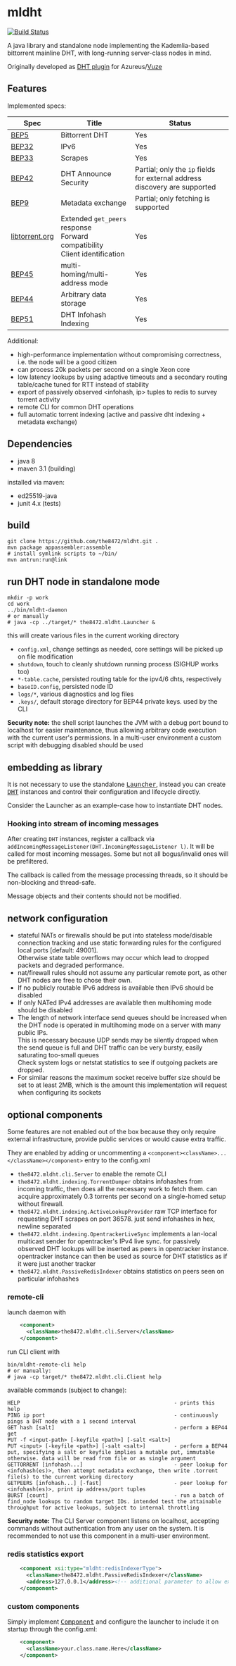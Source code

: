 # mldht

[![Build Status](https://travis-ci.org/the8472/mldht.svg?branch=master)](https://travis-ci.org/the8472/mldht)

A java library and standalone node implementing the Kademlia-based bittorrent mainline DHT, with long-running server-class nodes in mind.

Originally developed as [DHT plugin](http://azsmrc.sourceforge.net/index.php?action=plugin-mldht) for Azureus/[Vuze](http://dev.vuze.com/)

## Features

Implemented specs:

| Spec | Title | Status |
|------|-------|--------|
|[BEP5](http://bittorrent.org/beps/bep_0005.html)|Bittorrent DHT| Yes |
|[BEP32](http://bittorrent.org/beps/bep_0032.html)|IPv6| Yes |
|[BEP33](http://bittorrent.org/beps/bep_0033.html)|Scrapes| Yes |
|[BEP42](http://bittorrent.org/beps/bep_0042.html)|DHT Announce Security| Partial; only the `ip` fields for external address discovery are supported |
|[BEP9](http://bittorrent.org/beps/bep_0009.html)|Metadata exchange| Partial; only fetching is supported |
|[libtorrent.org](http://www.libtorrent.org/dht_extensions.html)| Extended `get_peers` response<br> Forward compatibility<br> Client identification|Yes|
|[BEP45](http://bittorrent.org/beps/bep_0045.html)|multi-homing/multi-address mode|Yes|
|[BEP44](http://bittorrent.org/beps/bep_0044.html)|Arbitrary data storage|Yes|
|[BEP51](http://bittorrent.org/beps/bep_0051.html)|DHT Infohash Indexing|Yes| 

Additional:

- high-performance implementation without compromising correctness, i.e. the node will be a good citizen
 - can process 20k packets per second on a single Xeon core
- low latency lookups by using adaptive timeouts and a secondary routing table/cache tuned for RTT instead of stability
- export of passively observed \<infohash, ip\> tuples to redis to survey torrent activity
- remote CLI for common DHT operations
- full automatic torrent indexing (active and passive dht indexing + metadata exchange)

## Dependencies

- java 8
- maven 3.1 (building)

installed via maven:

- ed25519-java
- junit 4.x (tests)

## build

    git clone https://github.com/the8472/mldht.git .
    mvn package appassembler:assemble
    # install symlink scripts to ~/bin/ 
    mvn antrun:run@link

## run DHT node in standalone mode

    mkdir -p work
    cd work
    ../bin/mldht-daemon
    # or manually
    # java -cp ../target/* the8472.mldht.Launcher &
    
this will create various files in the current working directory
- `config.xml`, change settings as needed, core settings will be picked up on file modification
- `shutdown`, touch to cleanly shutdown running process (SIGHUP works too)
- `*-table.cache`, persisted routing table for the ipv4/6 dhts, respectively
- `baseID.config`, persisted node ID
- `logs/*`, various diagnostics and log files
- `.keys/`, default storage directory for BEP44 private keys. used by the CLI

**Security note:** the shell script launches the JVM with a debug port bound to localhost for easier maintenance, thus allowing arbitrary code execution with the current user's permissions. In a multi-user environment a custom script with debugging disabled should be used    

## embedding as library

It is not necessary to use the standalone [<tt>Launcher</tt>](src/the8472/mldht/Launcher.java), instead you can create [<tt>DHT</tt>](src/lbms/plugins/mldht/kad/DHT.java) instances and control their configuration and lifecycle directly.

Consider the Launcher as an example-case how to instantiate DHT nodes.

### Hooking into stream of incoming messages

After creating `DHT` instances, register a callback via `addIncomingMessageListener(DHT.IncomingMessageListener l)`. It will be called for most incoming messages. Some but not all bogus/invalid ones will be prefiltered.

The callback is called from the message processing threads, so it should be non-blocking and thread-safe.

Message objects and their contents should not be modified.   


## network configuration

* stateful NATs or firewalls should be put into stateless mode/disable connection tracking and use static forwarding rules for the configured local ports [default: 49001].<br>Otherwise state table overflows may occur which lead to dropped packets and degraded performance.
* nat/firewall rules should not assume any particular remote port, as other DHT nodes are free to chose their own.
* If no publicly routable IPv6 address is available then IPv6 should be disabled
* If only NATed IPv4 addresses are available then multihoming mode should be disabled
* The length of network interface send queues should be increased when the DHT node is operated in multihoming mode on a server with many public IPs.<br>This is necessary because UDP sends may be silently dropped when the send queue is full and DHT traffic can be very bursty, easily saturating too-small queues<br>Check system logs or netstat statistics to see if outgoing packets are dropped.
* For similar reasons the maximum socket receive buffer size should be set to at least 2MB, which is the amount this implementation will request when configuring its sockets


## optional components

Some features are not enabled out of the box because they only require external infrastructure, provide public services or would cause extra traffic.

They are enabled by adding or uncommenting a `<component><className>...</className></component>` entry to the config.xml 


* `the8472.mldht.cli.Server` to enable the remote CLI
* `the8472.mldht.indexing.TorrentDumper` obtains infohashes from incoming traffic, then does all the necessary work to fetch them. can acquire approximately 0.3 torrents per second on a single-homed setup without firewall.
* `the8472.mldht.indexing.ActiveLookupProvider` raw TCP interface for requesting DHT scrapes on port 36578. just send infohashes in hex, newline separated
* `the8472.mldht.indexing.OpentrackerLiveSync` implements a lan-local multicast sender for opentracker's IPv4 live sync. for passively observed DHT lookups will be inserted as peers in opentracker instance. opentracker instance can then be used as source for DHT statistics as if it were just another tracker
* `the8472.mldht.PassiveRedisIndexer` obtains statistics on peers seen on particular infohashes

### remote-cli

launch daemon with

```xml
    <component>
      <className>the8472.mldht.cli.Server</className>
    </component>
```

run CLI client with

```
bin/mldht-remote-cli help
# or manually:
# java -cp target/* the8472.mldht.cli.Client help
```

available commands (subject to change):

```
HELP                                                 - prints this help
PING ip port                                         - continuously pings a DHT node with a 1 second interval
GET hash [salt]                                      - perform a BEP44 get
PUT -f <input-path> [-keyfile <path>] [-salt <salt>]
PUT <input> [-keyfile <path>] [-salt <salt>]         - perform a BEP44 put, specifying a salt or keyfile implies a mutable put, immutable otherwise. data will be read from file or as single argument
GETTORRENT [infohash...]                             - peer lookup for <infohash(es)>, then attempt metadata exchange, then write .torrent file(s) to the current working directory
GETPEERS [infohash...] [-fast]                       - peer lookup for <infohash(es)>, print ip address/port tuples
BURST [count]                                        - run a batch of find_node lookups to random target IDs. intended test the attainable throughput for active lookups, subject to internal throttling
```


**Security note:** The CLI Server component listens on localhost, accepting commands without authentication from any user on the system. It is recommended to not use this component in a multi-user environment.



### redis statistics export


```xml
    <component xsi:type="mldht:redisIndexerType">
      <className>the8472.mldht.PassiveRedisIndexer</className>
      <address>127.0.0.1</address><!-- additional parameter to allow exporting to other hosts -->
    </component>
```


### custom components

Simply implement [<tt>Component</tt>](src/the8472/mldht/Component.java) and configure the launcher to include it on startup through the config.xml:
	
```xml
    <component>
      <className>your.class.name.Here</className>
    </component>
```